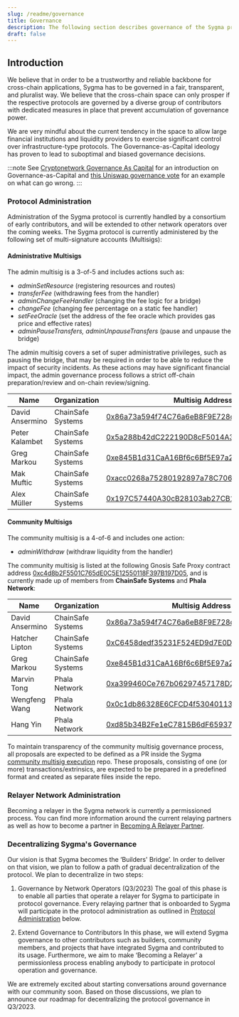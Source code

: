 ```yaml
---
slug: /readme/governance
title: Governance
description: The following section describes governance of the Sygma protocol.
draft: false
---
```


## Introduction

We believe that in order to be a trustworthy and reliable backbone for cross-chain applications, Sygma has to be governed in a fair, transparent, and pluralist way. We believe that the cross-chain space can only prosper if the respective protocols are governed by a diverse group of contributors with dedicated measures in place that prevent accumulation of governance power.

We are very mindful about the current tendency in the space to allow large financial institutions and liquidity providers to exercise significant control over infrastructure-type protocols. The Governance-as-Capital ideology has proven to lead to suboptimal and biased governance decisions.

:::note 
See [Cryptonetwork Governance As Capital](https://www.placeholder.vc/blog/2019/2/19/cryptonetwork-governance-as-capital) for an introduction on Governance-as-Capital and [this Uniswap governance vote](https://www.coindesk.com/tech/2023/02/08/contentious-uniswap-vote-highlights-the-opaqueness-of-decentralized-governance/) for an example on what can go wrong.
:::

### Protocol Administration

Administration of the Sygma protocol is currently handled by a consortium of early contributors, and will be extended to other network operators over the coming weeks. The Sygma protocol is currently administered by the following set of multi-signature accounts (Multisigs):

#### Administrative Multisigs 

The admin multisig is a 3-of-5 and includes actions such as:
- *adminSetResource* (registering resources and routes)
- *transferFee* (withdrawing fees from the handler)
- *adminChangeFeeHandler* (changing the fee logic for a bridge)
- *changeFee* (changing fee percentage on a static fee handler)
- *setFeeOracle* (set the address of the fee oracle which provides gas price and effective rates)
- *adminPauseTransfers, adminUnpauseTransfers* (pause and unpause the bridge)

The admin multisig covers a set of super administrative privileges, such as pausing the bridge, that may be required in order to be able to reduce the impact of security incidents. As these actions may have significant financial impact, the admin governance process follows a strict off-chain preparation/review and on-chain review/signing. 

| Name            | Organization      | Multisig Address                                                                                                      |
| --------------- | ----------------- | --------------------------------------------------------------------------------------------------------------------- |
| David Ansermino | ChainSafe Systems | [0x86a73a594f74C76a6eB8F9E728d992D03252f60f](https://etherscan.io/address/0x86a73a594f74C76a6eB8F9E728d992D03252f60f) |
| Peter Kalambet  | ChainSafe Systems | [0x5a288b42dC222190D8cF5014A330c978ee42A5df](https://etherscan.io/address/0x5a288b42dC222190D8cF5014A330c978ee42A5df) |
| Greg Markou     | ChainSafe Systems | [0xe845B1d31CaA16Bf6c6Bf5E97a28D086bd46FD49](https://etherscan.io/address/0xe845B1d31CaA16Bf6c6Bf5E97a28D086bd46FD49) |
| Mak Muftic      | ChainSafe Systems | [0xacc0268a75280192897a78C706C9FBA2d2b851C4](https://etherscan.io/address/0xacc0268a75280192897a78C706C9FBA2d2b851C4) |
| Alex Müller     | ChainSafe Systems | [0x197C57440A30cB28103ab27CB1b0dC86E5907ADA](https://etherscan.io/address/0x197C57440A30cB28103ab27CB1b0dC86E5907ADA) |

#### Community Multisigs

The community multisig is a 4-of-6 and includes one action:
- *adminWithdraw* (withdraw liquidity from the handler)
 
The community multisig is listed at the following Gnosis Safe Proxy contract address [0xc4d8b2F5501C765dE0C5E12550118F397B197D05](https://etherscan.io/address/0xc4d8b2F5501C765dE0C5E12550118F397B197D05), and is currently made up of members from **ChainSafe Systems** and **Phala Network**:

| Name            | Organization      |  Multisig Address 
|-----------------|-------------------| --------------------------------------------------------------------------------------------------------------------- |
| David Ansermino | ChainSafe Systems | [0x86a73a594f74C76a6eB8F9E728d992D03252f60f](https://etherscan.io/address/0x86a73a594f74C76a6eB8F9E728d992D03252f60f) |
| Hatcher Lipton  | ChainSafe Systems | [0xC6458dedf35231F524ED9d7E0DF77A60b9E08676](https://etherscan.io/address/0xC6458dedf35231F524ED9d7E0DF77A60b9E08676) |
| Greg Markou     | ChainSafe Systems | [0xe845B1d31CaA16Bf6c6Bf5E97a28D086bd46FD49](https://etherscan.io/address/0xe845B1d31CaA16Bf6c6Bf5E97a28D086bd46FD49) |
| Marvin Tong     | Phala Network     | [0xa399460Ce767b06297457178D2F9F8f144017E77](https://etherscan.io/address/0xa399460Ce767b06297457178D2F9F8f144017E77) | 
| Wengfeng Wang   | Phala Network     | [0x0c1db86328E6CFCD4f530401131Dc9a26DefA12a](https://etherscan.io/address/0x0c1db86328E6CFCD4f530401131Dc9a26DefA12a) |
| Hang Yin        | Phala Network     | [0xd85b34B2Fe1eC7815B6dF659372382A8FA229677](https://etherscan.io/address/0xd85b34B2Fe1eC7815B6dF659372382A8FA229677) |

To maintain transparency of the community multisig governance process, all proposals are expected to be defined as a PR inside the Sygma [community multisig execution](https://github.com/sygmaprotocol/community-executions) repo. These proposals, consisting of one (or more) transactions/extrinsics, are expected to be prepared in a predefined format and created as separate files inside the repo.

### Relayer Network Administration

Becoming a relayer in the Sygma network is currently a permissioned process. You can find more information around the current relaying partners as well as how to become a partner in [Becoming A Relayer Partner](../04-ecosystem/03-relayer-partner.md).

### Decentralizing Sygma's Governance

Our vision is that Sygma becomes the ‘Builders' Bridge’. In order to deliver on that vision, we plan to follow a path of gradual decentralization of the protocol. We plan to decentralize in two steps:

1. Governance by Network Operators (Q3/2023)
The goal of this phase is to enable all parties that operate a relayer for Sygma to participate in protocol governance. Every relaying partner that is onboarded to Sygma will participate in the protocol administration as outlined in [Protocol Administration](#protocol-administration) below.

1. Extend Governance to Contributors 
In this phase, we will extend Sygma governance to other contributors such as builders, community members, and projects that have integrated Sygma and contributed to its usage. Furthermore, we aim to make ‘Becoming a Relayer’ a permissionless process enabling anybody to participate in protocol operation and governance.

We are extremely excited about starting conversations around governance with our community soon. Based on those discussions, we plan to announce our roadmap for decentralizing the protocol governance in Q3/2023. 